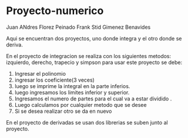 # Proyecto-numerico
Juan ANdres Florez Peinado
Frank Stid Gimenez  Benavides

Aqui se encuentran dos proyectos, uno donde integra y el otro  donde  se deriva.

En el proyecto de integracion se  realiza con los siguientes metodos:
izquierdo, derecho, trapecio y simpson
para usar este proyecto se debe:
1. Ingresar el polinomio 
2.  ingresar los coeficiente(3 veces)
3. luego se imprime la integral en la parte inferios.
4. luego ingresamos los limites  inferior y superior.
5. Ingresamos el numero de partes para el cual va a estar dividido .
6. Luego calculamos por cualquier metodo que se desee
7. Si se desea realizar otro se da en nuevo

En el proyecto de derivadas se usan dos librerias se suben junto al proyecto.
